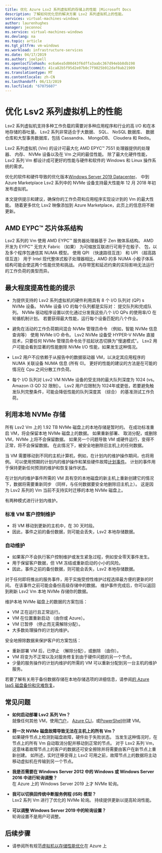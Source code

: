 ```yaml
---
title: 优化 Azure Lsv2 系列虚拟机的存储上的性能 |Microsoft Docs
description: 了解如何优化您的解决方案 Lsv2 系列虚拟机上的性能。
services: virtual-machines-windows
author: laurenhughes
manager: jeconnoc
ms.service: virtual-machines-windows
ms.devlang: na
ms.topic: article
ms.tgt_pltfrm: vm-windows
ms.workload: infrastructure-services
ms.date: 04/17/2019
ms.author: joelpell
ms.openlocfilehash: ec6a6ea5d00d43f6dffa3aabc367d94ebb8db198
ms.sourcegitcommit: 41ca82b5f95d2e07b0c7f9025b912daf0ab21909
ms.translationtype: MT
ms.contentlocale: zh-CN
ms.lasthandoff: 06/13/2019
ms.locfileid: "67075607"
---
```

# <a name="optimize-performance-on-the-lsv2-series-virtual-machines"></a>优化 Lsv2 系列虚拟机上的性能

Lsv2 系列虚拟机支持多种工作负载的需要对多种应用程序和行业的高 I/O 和在本地存储的吞吐量。  Lsv2 系列非常适合于大数据、 SQL、 NoSQL 数据库、 数据仓库和大型事务数据库，包括 Cassandra、 MongoDB、 Cloudera 和 Redis。

Lsv2 系列虚拟机 (Vm) 的设计可最大化 AMD EPYC™ 7551 处理器提供的处理器、 内存、 NVMe 设备以及在 Vm 之间的最佳性能。 除了最大化硬件性能，Lsv2 系列 Vm 都设计成可更好的性能与硬件和软件的 Windows 和 Linux 操作系统的需求。

优化的软件和硬件导致的优化版本[Windows Server 2019 Datacenter](https://azuremarketplace.microsoft.com/marketplace/apps/microsoftwindowsserver.windowsserver?tab=Overview)、 中到 Azure Marketplace Lsv2 系列中的 NVMe 设备支持最大性能年 12 月 2018 年初发布虚拟机。

本文提供提示和建议，确保你的工作负荷和应用程序实现设计到的 Vm 的最大性能。 随着更多优化 Lsv2 映像添加到 Azure Marketplace，此页上的信息将不断更新。

## <a name="amd-eypc-chipset-architecture"></a>AMD EYPC™ 芯片体系结构

Lsv2 系列的 Vm 使用 AMD EYPC™ 服务器处理器基于 Zen 微体系结构。 AMD 开发为 EYPC™ 无穷大 Fabric （如果） 为可缩放互联进行可用于在骰子、 包，以及多个程序包通信其 NUMA 模型。 使用 QPI （快速路径互连） 和 UPI （超高路径互连） 用于 Intel 现代整体式骰子处理器相比，AMD 的多 NUMA 小骰子体系结构可能会使这两个性能优势和挑战。 内存带宽和延迟约束的实际影响无法运行的工作负荷的类型而异。

## <a name="tips-for-maximizing-performance"></a>最大程度提高性能的提示

* 为提供支持的 Lsv2 系列虚拟机的硬件利用具有 8 个 I/O 队列对 (QP) s NVMe 设备。 NVMe 设备 I/O 的每个队列都是实际对： 提交队列和完成队列。 NVMe 驱动程序设置以优化通过分发我这些八个 I/O QPs 的使用率/O 在轮循机制计划。 若要获得最大性能，运行每个设备匹配的八个作业。

* 避免在活动的工作负荷期间混合 NVMe 管理员命令 （例如，智能 NVMe 信息查询等） 使用 NVMe I/O 命令。 Lsv2 NVMe 设备受 HYPER-V NVMe 直接技术，只要任何 NVMe 管理员命令处于挂起状态切换为"慢速模式"。 Lsv2 用户可能会看到显著的性能删除 NVMe I/O 性能，如果发生这种情况。

* Lsv2 用户不应依赖于从报告中的数据驱动器 VM，以决定其应用程序的 NUMA 关联设备 NUMA 信息 (所有 0)。 更好的性能的建议的方法是在可能的情况在 Cpu 之间分散工作负荷。 

* 每个 I/O 队列对 Lsv2 VM NVMe 设备的受支持的最大队列深度为 1024 (vs。Amazon i3 QD 32 限制）。 Lsv2 用户应限制为 1024年或更低，若要避免触发队列完整条件，可能会降低性能的队列深度其 （综合） 的基准测试工作负荷。

## <a name="utilizing-local-nvme-storage"></a>利用本地 NVMe 存储

所有 Lsv2 Vm 上的 1.92 TB NVMe 磁盘上的本地存储是暂时的。 在成功标准重启 VM，将会保留本地 NVMe 磁盘上的数据。 如果重新部署、 取消分配，或删除 VM，NVMe 上将不会保留数据。 如果另一个问题导致 VM 或硬件运行，变得不正常，将不会保留数据。 在此情况下，被安全地删除旧主机上的任何数据。

当 VM 需要移动到不同的主机计算机，例如，在计划内的维护操作期间，也将用例。 可以使用预期的计划内的维护操作和某些硬件故障[计划事件](scheduled-events.md)。 计划的事件用于保持更新任何预测的维护和恢复操作状态。

在计划内的维护事件所需的 VM 具有空的本地磁盘的新主机上重新创建它的情况下，数据将需要重新同步 （同样，与任何数据要安全地删除旧主机上）。 这是因为 Lsv2 系列的 Vm 当前不支持实时迁移的本地 NVMe 磁盘上。

有两种模式进行计划内维护。

### <a name="standard-vm-customer-controlled-maintenance"></a>标准 VM 客户控制维护

- 将 VM 移动到更新的主机中，在 30 天时段。
- 因此，事件之前的备份数据，则可能会丢失，Lsv2 本地存储数据。

### <a name="automatic-maintenance"></a>自动维护

- 如果客户不会执行客户控制维护或发生紧急过程，例如安全零天事件发生。
- 用于保留客户数据，但 VM 冻结或重新启动的小小的风险。
- 因此，事件之前的备份数据，则可能会丢失，Lsv2 本地存储数据。

对于任何即将推出的服务事件，用于实施受控性维护过程选择最方便的更新的时间。 在该事件之前可能会备份高级存储中的数据。 维护事件完成后，你可以返回到刷新 Lsv2 Vm 本地 NVMe 存储你的数据。

维护本地 NVMe 磁盘上的数据的方案包括：

- VM 正在运行且正常运行。
- VM 在位置重新启动 （由你或 Azure）。
- VM 已暂停 （停止而无需解除分配）。
- 大多数处理操作的计划内维护。

安全地擦除数据来保护客户的方案包括：

- 重新部署 VM 后，已停止 （解除分配），或删除 （由你）。
- VM 将变为不正常以及对服务修复到由于硬件问题的另一个节点。
- 少量的服务操作的计划内维护的所需的 VM 可以重新分配到另一台主机的维护服务。

若要了解有关用于备份数据存储在本地存储选项的详细信息，请参阅[的 Azure IaaS 磁盘备份和灾难恢复](backup-and-disaster-recovery-for-azure-iaas-disks.md)。

## <a name="frequently-asked-questions"></a>常见问题

* **如何启动部署 Lsv2 系列 Vm？**  
   就像任何其他 VM，使用[门户](quick-create-portal.md)， [Azure CLI](quick-create-cli.md)，或[PowerShell](quick-create-powershell.md)创建 VM。

* **将一次 NVMe 磁盘故障导致无法在主机上的所有 Vm？**  
   如果硬件节点上检测到磁盘故障，硬件处于失败状态。 当发生这种情况时，在节点上的所有 Vm 自动取消分配并移动到正常的节点。 对于 Lsv2 系列 Vm，这意味着故障节点上的客户的数据还可安全擦除并将需要由客户在新节点上重新创建。 如所述，实时迁移变得上 Lsv2 可用之前，故障节点上的数据将主动移动虚拟机在传输到另一个节点。

* **我是否需要在 Windows Server 2012 中的 Windows 或 Windows Server 2016 中进行轮询调整？**  
   在 Azure 上的 Windows Server 2019 上才 NVMe 轮询。  

* **我可以切换回传统中断服务例程 (ISR) 模型？**  
   Lsv2 系列 Vm 进行了优化的 NVMe 轮询。 持续提供更新以提高轮询性能。

* **可以调整 Windows Server 2019 中的轮询设置？**  
   轮询设置不是用户可调整。
   
## <a name="next-steps"></a>后续步骤

* 请参阅所有规范[虚拟机以存储性能优化](sizes-storage.md)在 Azure 上
